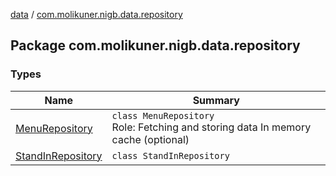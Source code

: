 [data](../index.md) / [com.molikuner.nigb.data.repository](./index.md)

## Package com.molikuner.nigb.data.repository

### Types

| Name | Summary |
|---|---|
| [MenuRepository](-menu-repository/index.md) | `class MenuRepository`<br>Role:    Fetching and storing data     In memory cache (optional) |
| [StandInRepository](-stand-in-repository/index.md) | `class StandInRepository` |
